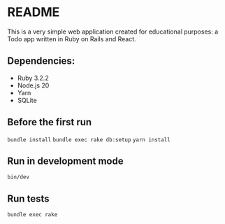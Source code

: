 # README

This is a very simple web application created for educational purposes: a Todo app written in Ruby on Rails and React.

## Dependencies:
- Ruby 3.2.2
- Node.js 20
- Yarn
- SQLite

## Before the first run
`bundle install`
`bundle exec rake db:setup`
`yarn install`

## Run in development mode
`bin/dev`

## Run tests
`bundle exec rake`
